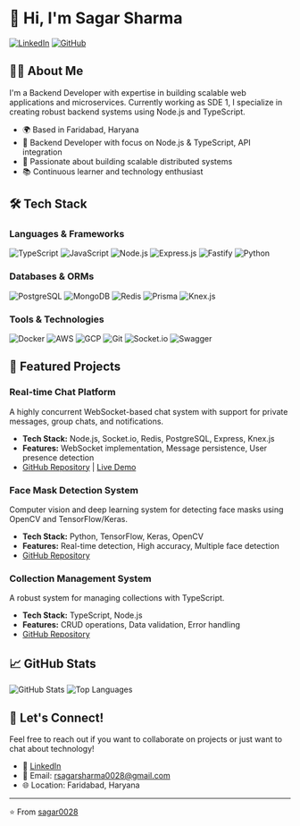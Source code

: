 # 👋 Hi, I'm Sagar Sharma

[![LinkedIn](https://img.shields.io/badge/LinkedIn-0077B5?style=for-the-badge&logo=linkedin&logoColor=white)](https://www.linkedin.com/in/sagar-sharma-b5ba31210/)
[![GitHub](https://img.shields.io/badge/GitHub-100000?style=for-the-badge&logo=github&logoColor=white)](https://github.com/sagar0028)

## 👨‍💻 About Me

I'm a Backend Developer with expertise in building scalable web applications and microservices. Currently working as SDE 1, I specialize in creating robust backend systems using Node.js and TypeScript.

- 🌍 Based in Faridabad, Haryana
- 💼 Backend Developer with focus on Node.js & TypeScript, API integration
- 🚀 Passionate about building scalable distributed systems
- 📚 Continuous learner and technology enthusiast


## 🛠️ Tech Stack

### Languages & Frameworks
![TypeScript](https://img.shields.io/badge/TypeScript-007ACC?style=for-the-badge&logo=typescript&logoColor=white)
![JavaScript](https://img.shields.io/badge/JavaScript-F7DF1E?style=for-the-badge&logo=javascript&logoColor=black)
![Node.js](https://img.shields.io/badge/Node.js-43853D?style=for-the-badge&logo=node.js&logoColor=white)
![Express.js](https://img.shields.io/badge/Express.js-404D59?style=for-the-badge)
![Fastify](https://img.shields.io/badge/Fastify-000000?style=for-the-badge&logo=fastify&logoColor=white)
![Python](https://img.shields.io/badge/Python-14354C?style=for-the-badge&logo=python&logoColor=white)

### Databases & ORMs
![PostgreSQL](https://img.shields.io/badge/PostgreSQL-316192?style=for-the-badge&logo=postgresql&logoColor=white)
![MongoDB](https://img.shields.io/badge/MongoDB-4EA94B?style=for-the-badge&logo=mongodb&logoColor=white)
![Redis](https://img.shields.io/badge/Redis-DC382D?style=for-the-badge&logo=redis&logoColor=white)
![Prisma](https://img.shields.io/badge/Prisma-2D3748?style=for-the-badge&logo=prisma&logoColor=white)
![Knex.js](https://img.shields.io/badge/Knex.js-E16426?style=for-the-badge)

### Tools & Technologies
![Docker](https://img.shields.io/badge/Docker-2496ED?style=for-the-badge&logo=docker&logoColor=white)
![AWS](https://img.shields.io/badge/AWS-232F3E?style=for-the-badge&logo=amazon-aws&logoColor=white)
![GCP](https://img.shields.io/badge/Google_Cloud-4285F4?style=for-the-badge&logo=google-cloud&logoColor=white)
![Git](https://img.shields.io/badge/Git-F05032?style=for-the-badge&logo=git&logoColor=white)
![Socket.io](https://img.shields.io/badge/Socket.io-010101?style=for-the-badge&logo=socket.io&logoColor=white)
![Swagger](https://img.shields.io/badge/Swagger-85EA2D?style=for-the-badge&logo=swagger&logoColor=black)


## 🚀 Featured Projects

### Real-time Chat Platform
A highly concurrent WebSocket-based chat system with support for private messages, group chats, and notifications.
- **Tech Stack:** Node.js, Socket.io, Redis, PostgreSQL, Express, Knex.js
- **Features:** WebSocket implementation, Message persistence, User presence detection
- [GitHub Repository](https://github.com/sagar0028/chat-backend) | [Live Demo](https://drive.google.com/file/d/1GkxPewQr5Vh5qNDki4cQ19CbvaHy34OM/view?usp=sharing)

### Face Mask Detection System
Computer vision and deep learning system for detecting face masks using OpenCV and TensorFlow/Keras.
- **Tech Stack:** Python, TensorFlow, Keras, OpenCV
- **Features:** Real-time detection, High accuracy, Multiple face detection
- [GitHub Repository](https://github.com/sagar0028/Face-Mask-Detection)

### Collection Management System
A robust system for managing collections with TypeScript.
- **Tech Stack:** TypeScript, Node.js
- **Features:** CRUD operations, Data validation, Error handling
- [GitHub Repository](https://github.com/sagar0028/collection-management-system)

## 📈 GitHub Stats

![GitHub Stats](https://github-readme-stats.vercel.app/api?username=sagar0028&show_icons=true&theme=radical)
![Top Languages](https://github-readme-stats.vercel.app/api/top-langs/?username=sagar0028&layout=compact&theme=radical)

## 🤝 Let's Connect!

Feel free to reach out if you want to collaborate on projects or just want to chat about technology!

- 💼 [LinkedIn](https://www.linkedin.com/in/sagar-sharma-b5ba31210/)
- 📧 Email: rsagarsharma0028@gmail.com
- 🌐 Location: Faridabad, Haryana

---
⭐️ From [sagar0028](https://github.com/sagar0028)
